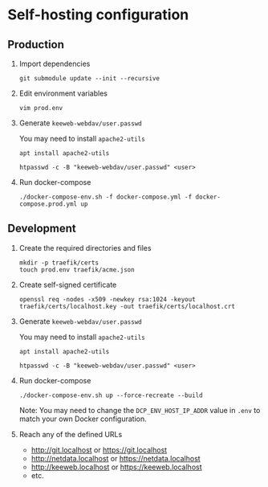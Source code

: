 Self-hosting configuration
==========================

## Production

1. Import dependencies

    ```
    git submodule update --init --recursive
    ```

2. Edit environment variables

    ```
    vim prod.env
    ```

3. Generate `keeweb-webdav/user.passwd`

    You may need to install `apache2-utils`

    ```
    apt install apache2-utils
    ```

    ```
    htpasswd -c -B "keeweb-webdav/user.passwd" <user>
    ```

4. Run docker-compose

    ```
    ./docker-compose-env.sh -f docker-compose.yml -f docker-compose.prod.yml up
    ```

## Development

1. Create the required directories and files

    ```
    mkdir -p traefik/certs
    touch prod.env traefik/acme.json
    ```

2. Create self-signed certificate

    ```
    openssl req -nodes -x509 -newkey rsa:1024 -keyout traefik/certs/localhost.key -out traefik/certs/localhost.crt
    ```

3. Generate `keeweb-webdav/user.passwd`

    You may need to install `apache2-utils`

    ```
    apt install apache2-utils
    ```

    ```
    htpasswd -c -B "keeweb-webdav/user.passwd" <user>
    ```

4. Run docker-compose

    ```
    ./docker-compose-env.sh up --force-recreate --build
    ```

    Note: You may need to change the `DCP_ENV_HOST_IP_ADDR` value in `.env` to match your own Docker configuration.

5. Reach any of the defined URLs
    - http://git.localhost or https://git.localhost
    - http://netdata.localhost or https://netdata.localhost
    - http://keeweb.localhost or https://keeweb.localhost
    - etc.

